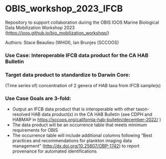 # OBIS_workshop_2023_IFCB
Repository to support collaboration during the OBIS IOOS Marine Biological Data Mobilization Workshop 2023 (https://ioos.github.io/bio_mobilization_workshop/)

Authors: Stace Beaulieu (WHOI), Ian Brunjes (SCCOOS)

### Use Case: Interoperable IFCB data product for the CA HAB Bulletin
### Target data product to standardize to Darwin Core:
(Time series of) concentration of 2 genera of HAB taxa from IFCB sample(s)
### Use Case Goals are 3-fold:
- Output an IFCB data product that is interoperable with other taxon-resolved HAB data product(s) in the CA HAB Bulletin (see CDPH and HABMAP in https://sccoos.org/california-hab-bulletin/december-2022/ )
- The data product will be an occurrence table that meets minimum requirements for OBIS
- The occurrence table will include additional columns following “Best practices and recommendations for plankton imaging data management” (http://dx.doi.org/10.25607/OBP-1742) to report provenance for automated identifications
